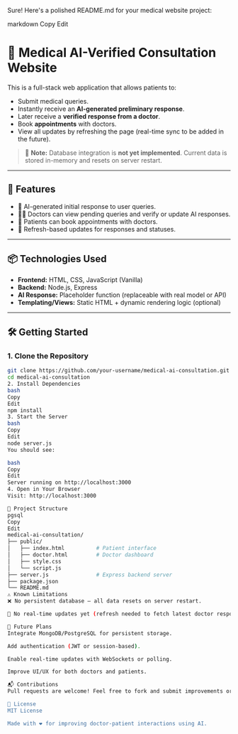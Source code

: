 Sure! Here's a polished README.md for your medical website project:

markdown
Copy
Edit
# 🏥 Medical AI-Verified Consultation Website

This is a full-stack web application that allows patients to:
- Submit medical queries.
- Instantly receive an **AI-generated preliminary response**.
- Later receive a **verified response from a doctor**.
- Book **appointments** with doctors.
- View all updates by refreshing the page (real-time sync to be added in the future).

> 🔧 **Note:** Database integration is **not yet implemented**. Current data is stored in-memory and resets on server restart.

---

## 🚀 Features

- 🤖 AI-generated initial response to user queries.
- 👨‍⚕️ Doctors can view pending queries and verify or update AI responses.
- 👥 Patients can book appointments with doctors.
- 🔄 Refresh-based updates for responses and statuses.

---

## 📦 Technologies Used

- **Frontend:** HTML, CSS, JavaScript (Vanilla)
- **Backend:** Node.js, Express
- **AI Response:** Placeholder function (replaceable with real model or API)
- **Templating/Views:** Static HTML + dynamic rendering logic (optional)

---

## 🛠️ Getting Started

### 1. Clone the Repository

```bash
git clone https://github.com/your-username/medical-ai-consultation.git
cd medical-ai-consultation
2. Install Dependencies
bash
Copy
Edit
npm install
3. Start the Server
bash
Copy
Edit
node server.js
You should see:

bash
Copy
Edit
Server running on http://localhost:3000
4. Open in Your Browser
Visit: http://localhost:3000

📁 Project Structure
pgsql
Copy
Edit
medical-ai-consultation/
├── public/
│   ├── index.html          # Patient interface
│   ├── doctor.html         # Doctor dashboard
│   ├── style.css
│   └── script.js
├── server.js               # Express backend server
├── package.json
└── README.md
⚠️ Known Limitations
❌ No persistent database — all data resets on server restart.

📡 No real-time updates yet (refresh needed to fetch latest doctor responses).

🧠 Future Plans
Integrate MongoDB/PostgreSQL for persistent storage.

Add authentication (JWT or session-based).

Enable real-time updates with WebSockets or polling.

Improve UI/UX for both doctors and patients.

📬 Contributions
Pull requests are welcome! Feel free to fork and submit improvements or bug fixes. For major changes, open an issue first to discuss what you'd like to change.

📄 License
MIT License

Made with ❤️ for improving doctor-patient interactions using AI.







